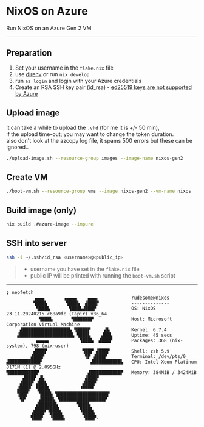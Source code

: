 # NixOS on Azure
Run NixOS on an Azure Gen 2 VM

---

## Preparation

1. Set your username in the `flake.nix` file
2. use [direnv](https://github.com/nix-community/nix-direnv) or run `nix develop`
3. run `az login` and login with your Azure credentials
4. Create an RSA SSH key pair (id_rsa) - [ed25519 keys are not supported by Azure](https://learn.microsoft.com/en-us/troubleshoot/azure/virtual-machines/ed25519-ssh-keys)

## Upload image

it can take a while to upload the `.vhd` (for me it is +/- 50 min), <br>
if the upload time-out; you may want to change the token duration. <br>
also don't look at the azcopy log file, it spams 500 errors but these can be ignored..

```sh
./upload-image.sh --resource-group images --image-name nixos-gen2
```
## Create VM

```sh
./boot-vm.sh --resource-group vms --image nixos-gen2 --vm-name nixos
```

## Build image (only)

```sh
nix build .#azure-image --impure
```

## SSH into server

```sh
ssh -i ~/.ssh/id_rsa <username>@<public_ip>
```

>
> - username you have set in the `flake.nix` file
> - public IP will be printed with running the `boot-vm.sh` script


---

```
❯ neofetch       
          ▗▄▄▄       ▗▄▄▄▄    ▄▄▄▖            rudesome@nixos 
          ▜███▙       ▜███▙  ▟███▛            -------------- 
           ▜███▙       ▜███▙▟███▛             OS: NixOS 23.11.20240215.c68a9fc (Tapir) x86_64 
            ▜███▙       ▜██████▛              Host: Microsoft Corporation Virtual Machine 
     ▟█████████████████▙ ▜████▛     ▟▙        Kernel: 6.7.4 
    ▟███████████████████▙ ▜███▙    ▟██▙       Uptime: 45 secs 
           ▄▄▄▄▖           ▜███▙  ▟███▛       Packages: 368 (nix-system), 798 (nix-user) 
          ▟███▛             ▜██▛ ▟███▛        Shell: zsh 5.9 
         ▟███▛               ▜▛ ▟███▛         Terminal: /dev/pts/0 
▟███████████▛                  ▟██████████▙   CPU: Intel Xeon Platinum 8171M (1) @ 2.095GHz 
▜██████████▛                  ▟███████████▛   Memory: 384MiB / 3424MiB 
      ▟███▛ ▟▙               ▟███▛
     ▟███▛ ▟██▙             ▟███▛                                     
    ▟███▛  ▜███▙           ▝▀▀▀▀                                      
    ▜██▛    ▜███▙ ▜██████████████████▛
     ▜▛     ▟████▙ ▜████████████████▛
           ▟██████▙       ▜███▙
          ▟███▛▜███▙       ▜███▙
         ▟███▛  ▜███▙       ▜███▙
         ▝▀▀▀    ▀▀▀▀▘       ▀▀▀▘`
```
